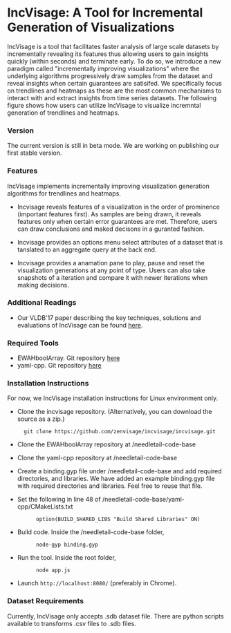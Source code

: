 # IncVisage: A Tool for Incremental Generation of Visualizations  
IncVisage is a tool that facilitates faster analysis of large scale datasets by incrementally revealing its features thus allowing users to gain insights quickly (within seconds) and terminate early. To do so, we introduce a new paradigm called "incrementally improving visualizations" where the underlying algorithms progressively draw samples from the dataset and reveal insights when certain guarantees are satisifed. We specifically focus on trendlines and heatmaps as these are the most common mechanisms to interact with and extract insights from time series datasets. The following figure shows how users can utilize IncVisage to visualize incremntal generation of trendlines and heatmaps. 

### Version
The current version is still in beta mode. We are working on publishing our first stable version.

### Features
IncVisage implements incrementally improving visualization generation algorithms for trendlines and heatmaps.

* Incvisage reveals features of a visualization in the order of prominence (important features first). As samples are being drawn, it reveals features only when certain error guarantees are met. Therefore, users can draw conclusions and maked decisons in a guranted fashion. 

* Incvisage provides an options menu select attributes of a dataset that is tanslated to an aggregate query at the back end.

* Incvisage provides a anamation pane to play, pause and reset the visualization generations at any point of type. Users can also take snapshots of a iteration and compare it with newer iterations when making decisions.   

### Additional Readings
* Our VLDB'17 paper describing the key techniques, solutions and evaluations of IncVisage can be found [here][incvisage-vldb].

### Required Tools
* EWAHboolArray. Git repository [here][ewah-repo]
* yaml-cpp. Git repository [here][yaml-cpp]

### Installation Instructions
For now, we IncVisage installation instructions for Linux environment only. 

* Clone the incvisage repository. (Alternatively, you can download the source as a zip.)
     
        git clone https://github.com/zenvisage/incvisage/incvisage.git
     
* Clone the EWAHboolArray repository at /needletail-code-base

* Clone the yaml-cpp repository at /needletail-code-base

* Create a binding.gyp file under /needletail-code-base and add required directories, and libraries. We have added an example binding.gyp file with required directories and libraries. Feel free to reuse that file.

* Set the following in line 48 of /needletail-code-base/yaml-cpp/CMakeLists.txt
		
			option(BUILD_SHARED_LIBS "Build Shared Libraries" ON) 

* Build code. Inside the /needletail-code-base folder,
 
            node-gyp binding.gyp
            
* Run the tool. Inside the root folder,

			node app.js

* Launch `http://localhost:8080/` (preferably in Chrome). 

### Dataset Requirements

Currently, IncVisage only accepts .sdb dataset file. There are python scripts available to transforms .csv files to .sdb files.

[//]: # (These are reference links used in the body of this note and get stripped out when the markdown processor does its job. There is no need to format nicely because it shouldn't be seen. Thanks SO - http://stackoverflow.com/questions/4823468/store-comments-in-markdown-syntax)

   [incvisage-vldb]: http://data-people.cs.illinois.edu/papers/incvisage-vldb.pdf
   [ewah-repo]: https://github.com/lemire/EWAHBoolArray
   [yaml-cpp]: https://github.com/jbeder/yaml-cpp
  
